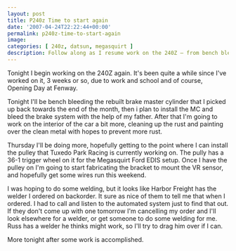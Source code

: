 ```yaml
---
layout: post
title: P240z Time to start again
date: '2007-04-24T22:22:44+00:00'
permalink: p240z-time-to-start-again
image: 
categories: [ 240z, datsun, megasquirt ]
description: Follow along as I resume work on the 240Z – from bench bleeding the brake master cylinder to tackling rust and installing a new pulley.
---
```



Tonight I begin working on the 240Z again. It's been quite a while since I've worked on it, 3 weeks or so, due to work and school and of course, Opening Day at Fenway.

Tonight I'll be bench bleeding the rebuilt brake master cylinder that I picked up back towards the end of the month, then i plan to install the MC and bleed the brake system with the help of my father. After that I'm going to work on the interior of the car a bit more, cleaning up the rust and painting over the clean metal with hopes to prevent more rust.

Thursday I'll be doing more, hopefully getting to the point where I can install the pulley that Tuxedo Park Racing is currently working on. The pully has a 36-1 trigger wheel on it for the Megasquirt Ford EDIS setup. Once I have the pulley on I'm going to start fabricating the bracket to mount the VR sensor, and hopefully get some wires run this weekend.

I was hoping to do some welding, but it looks like Harbor Freight has the welder I ordered on backorder. It sure as nice of them to tell me that when I ordered. I had to call and listen to the automated system just to find that out. If they don't come up with one tomorrow I'm cancelling my order and I'll look elsewhere for a welder, or get someone to do some welding for me. Russ has a welder he thinks might work, so I'll try to drag him over if I can.

More tonight after some work is accomplished.

